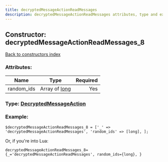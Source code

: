 ```yaml
---
title: decryptedMessageActionReadMessages
description: decryptedMessageActionReadMessages attributes, type and example
---
```

## Constructor: decryptedMessageActionReadMessages\_8  
[Back to constructors index](index.md)



### Attributes:

| Name     |    Type       | Required |
|----------|:-------------:|---------:|
|random\_ids|Array of [long](../types/long.md) | Yes|



### Type: [DecryptedMessageAction](../types/DecryptedMessageAction.md)


### Example:

```
$decryptedMessageActionReadMessages_8 = ['_' => 'decryptedMessageActionReadMessages', 'random_ids' => [long], ];
```  

Or, if you're into Lua:  


```
decryptedMessageActionReadMessages_8={_='decryptedMessageActionReadMessages', random_ids={long}, }

```



